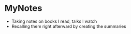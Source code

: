 # MyNotes

- Taking notes on books I read, talks I watch
- Recalling them right afterward by creating the summaries
